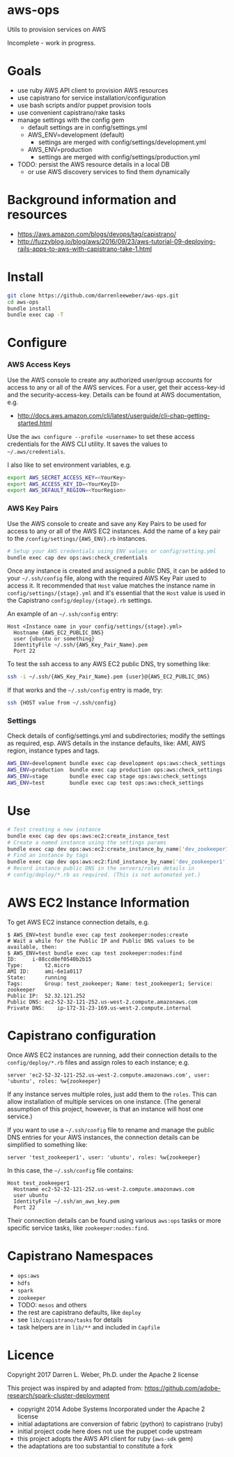# aws-ops
Utils to provision services on AWS

Incomplete - work in progress.

# Goals
 - use ruby AWS API client to provision AWS resources
 - use capistrano for service installation/configuration
 - use bash scripts and/or puppet provision tools
 - use convenient capistrano/rake tasks
 - manage settings with the config gem
    - default settings are in config/settings.yml
    - AWS_ENV=development (default)
        - settings are merged with config/settings/development.yml
    - AWS_ENV=production
        - settings are merged with config/settings/production.yml
 - TODO: persist the AWS resource details in a local DB
   - or use AWS discovery services to find them dynamically
   
# Background information and resources
 - https://aws.amazon.com/blogs/devops/tag/capistrano/
 - http://fuzzyblog.io/blog/aws/2016/09/23/aws-tutorial-09-deploying-rails-apps-to-aws-with-capistrano-take-1.html

# Install
```bash
git clone https://github.com/darrenleeweber/aws-ops.git
cd aws-ops
bundle install
bundle exec cap -T
```

# Configure

### AWS Access Keys

Use the AWS console to create any authorized user/group accounts for access
to any or all of the AWS services.  For a user, get their access-key-id and
the security-access-key.  Details can be found at AWS documentation, e.g.
- http://docs.aws.amazon.com/cli/latest/userguide/cli-chap-getting-started.html

Use the `aws configure --profile <username>` to set these access credentials for
the AWS CLI utility.  It saves the values to `~/.aws/credentials`.

I also like to set environment variables, e.g.

```bash
export AWS_SECRET_ACCESS_KEY=<YourKey>
export AWS_ACCESS_KEY_ID=<YourKeyID>
export AWS_DEFAULT_REGION=<YourRegion>
```

### AWS Key Pairs

Use the AWS console to create and save any Key Pairs to be used for access
to any or all of the AWS EC2 instances.  Add the name of a key pair to the
`/config/settings/{AWS_ENV}.rb` instances.

```bash
# Setup your AWS credentials using ENV values or config/setting.yml
bundle exec cap dev ops:aws:check_credentials
```

Once any instance is created and assigned a public DNS, it can be added to
your `~/.ssh/config` file, along with the required AWS Key Pair used to
access it.  It recommended that `Host` value matches the instance name in
`config/settings/{stage}.yml` and it's essential that the `Host` value
is used in the Capistrano `config/deploy/{stage}.rb` settings.

An example of an `~/.ssh/config` entry:
```
Host <Instance name in your config/settings/{stage}.yml>
  Hostname {AWS_EC2_PUBLIC_DNS}
  user {ubuntu or something}
  IdentityFile ~/.ssh/{AWS_Key_Pair_Name}.pem
  Port 22
```

To test the ssh access to any AWS EC2 public DNS, try something like:
```bash
ssh -i ~/.ssh/{AWS_Key_Pair_Name}.pem {user}@{AWS_EC2_PUBLIC_DNS}
```

If that works and the `~/.ssh/config` entry is made, try:
```bash
ssh {HOST value from ~/.ssh/config}
```


### Settings

Check details of config/settings.yml and subdirectories;
modify the settings as required, esp. AWS details in the
instance defaults, like: AMI, AWS region, instance types and tags.
```bash
AWS_ENV=development bundle exec cap development ops:aws:check_settings
AWS_ENV=production  bundle exec cap production ops:aws:check_settings
AWS_ENV=stage       bundle exec cap stage ops:aws:check_settings
AWS_ENV=test        bundle exec cap test ops:aws:check_settings
```

# Use
```bash
# Test creating a new instance
bundle exec cap dev ops:aws:ec2:create_instance_test
# Create a named instance using the settings params
bundle exec cap dev ops:aws:ec2:create_instance_by_name['dev_zookeeper1']
# Find an instance by tags
bundle exec cap dev ops:aws:ec2:find_instance_by_name['dev_zookeeper1']
# Record instance public DNS in the servers/roles details in
# config/deploy/*.rb as required. (This is not automated yet.)
```

# AWS EC2 Instance Information

To get AWS EC2 instance connection details, e.g.

```
$ AWS_ENV=test bundle exec cap test zookeeper:nodes:create
# Wait a while for the Public IP and Public DNS values to be available, then:
$ AWS_ENV=test bundle exec cap test zookeeper:nodes:find
ID:		i-08ccd8ef0540b2b15
Type:		t2.micro
AMI ID:		ami-6e1a0117
State:		running
Tags:		Group: test_zookeeper; Name: test_zookeeper1; Service: zookeeper
Public IP:	52.32.121.252
Public DNS:	ec2-52-32-121-252.us-west-2.compute.amazonaws.com
Private DNS:	ip-172-31-23-169.us-west-2.compute.internal
```

# Capistrano configuration

Once AWS EC2 instances are running, add their connection details to the
`config/deploy/*.rb` files and assign roles to each instance; e.g.

`server 'ec2-52-32-121-252.us-west-2.compute.amazonaws.com', user: 'ubuntu', roles: %w{zookeeper}`

If any instance serves multiple roles, just add them to the `roles`.  This can
allow installation of multiple services on one instance.  (The general assumption
of this project, however, is that an instance will host one service.)

If you want to use a `~/.ssh/config` file to rename and manage the public DNS entries for
your AWS instances, the connection details can be simplified to something like:

`server 'test_zookeeper1', user: 'ubuntu', roles: %w{zookeeper}`

In this case, the `~/.ssh/config` file contains:

```
Host test_zookeeper1
  Hostname ec2-52-32-121-252.us-west-2.compute.amazonaws.com
  user ubuntu
  IdentityFile ~/.ssh/an_aws_key.pem
  Port 22
```

Their connection details can be found using various `aws:ops` tasks or more specific
service tasks, like `zookeeper:nodes:find`.

# Capistrano Namespaces
 - `ops:aws`
 - `hdfs`
 - `spark`
 - `zookeeper`
 - TODO: `mesos` and others
 - the rest are capistrano defaults, like `deploy`
 - see `lib/capistrano/tasks` for details
 - task helpers are in `lib/**` and included in `Capfile`

# Licence

Copyright 2017 Darren L. Weber, Ph.D. under the Apache 2 license

This project was inspired by and adapted from:
https://github.com/adobe-research/spark-cluster-deployment
 - copyright 2014 Adobe Systems Incorporated under the Apache 2 license
 - initial adaptations are conversion of fabric (python) to capistrano (ruby)
 - initial project code here does not use the puppet code upstream
 - this project adopts the AWS API client for ruby (`aws-sdk` gem)
 - the adaptations are too substantial to constitute a fork
